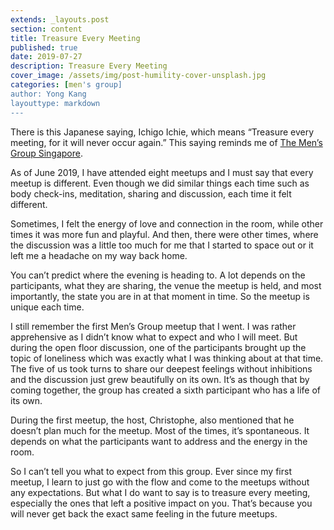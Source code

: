 ```yaml
---
extends: _layouts.post
section: content
title: Treasure Every Meeting
published: true
date: 2019-07-27
description: Treasure Every Meeting
cover_image: /assets/img/post-humility-cover-unsplash.jpg
categories: [men's group]
author: Yong Kang
layouttype: markdown
---
```

There is this Japanese saying, Ichigo Ichie, which means “Treasure every meeting, for it will never occur again.” This saying reminds me of [The Men’s Group Singapore](https://www.meetup.com/The-Mens-Group-Singapore/).


As of June 2019, I have attended eight meetups and I must say that every meetup is different. Even though we did similar things each time such as body check-ins, meditation, sharing and discussion, each time it felt different.

Sometimes, I felt the energy of love and connection in the room, while other times it was more fun and playful. And then, there were other times, where the discussion was a little too much for me that I started to space out or it left me a headache on my way back home.

You can’t predict where the evening is heading to. A lot depends on the participants, what they are sharing, the venue the meetup is held, and most importantly, the state you are in at that moment in time. So the meetup is unique each time.

I still remember the first Men’s Group meetup that I went. I was rather apprehensive as I didn’t know what to expect and who I will meet. But during the open floor discussion, one of the participants brought up the topic of loneliness which was exactly what I was thinking about at that time. The five of us took turns to share our deepest feelings without inhibitions and the discussion just grew beautifully on its own. It’s as though that by coming together, the group has created a sixth participant who has a life of its own.

During the first meetup, the host, Christophe, also mentioned that he doesn’t plan much for the meetup. Most of the times, it’s spontaneous. It depends on what the participants want to address and the energy in the room.

So I can’t tell you what to expect from this group. Ever since my first meetup, I learn to just go with the flow and come to the meetups without any expectations. But what I do want to say is to treasure every meeting, especially the ones that left a positive impact on you. That’s because you will never get back the exact same feeling in the future meetups.
